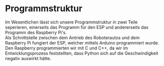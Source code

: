 # Programmstruktur
Im Wesentlichen lässt sich unsere Programmstruktur in zwei Teile seperieren, einerseits das Programm für den ESP und andererseits das Programm des Raspberry Pi's.  
Als Schnittstelle zwischen dem Antrieb des Roboterautos und dem Raspberry Pi fungiert der ESP, welcher mittels Arduino programmiert wurde. Den Raspberry programmierten wir mit C und C++, da wir im Entwicklungsprozess feststellten, dass Python sich auf die Geschwindigkeit negativ auswirkt hätte. 
